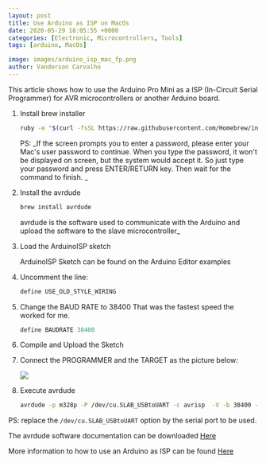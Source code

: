 ```yaml
---
layout: post
title: Use Arduino as ISP on MacOs
date: 2020-05-29 18:05:55 +0000
categories: [Electronic, Microcontrollers, Tools]
tags: [arduino, MacOs]

image: images/arduino_isp_mac_fp.png
author: Vanderson Carvalho
---
```


This article shows how to use the Arduino Pro Mini as a ISP (In-Circuit Serial Programmer) for AVR microcontrollers or another Arduino board.

1. Install brew installer

	```bash
	ruby -e "$(curl -fsSL https://raw.githubusercontent.com/Homebrew/install/master/install)" < /dev/null 2> /dev/null
	```
	
	PS: _If the screen prompts you to enter a password, please enter your Mac's user password to continue. When you type the password, it won't be displayed on screen, but the system would accept it. So just type your password and press ENTER/RETURN key. Then wait for the command to finish. _
	
2. Install the avrdude
	```bash
	brew install avrdude
	```
	
	avrdude is the software used to communicate with the Arduino and upload the software to the slave microcontroller_ 

3. Load the ArduinoISP sketch

	ArduinoISP Sketch can be found on the Arduino Editor examples

4. Uncomment the line:
 
	```c
	define USE_OLD_STYLE_WIRING

	```
5. Change the BAUD RATE to 38400
	That was the fastest speed the worked for me.
	
	```c
	define BAUDRATE 38400 
	```
6. Compile and Upload the Sketch

7. Connect the PROGRAMMER and the TARGET as the picture below:
 
	![](https://www.arduino.cc/en/uploads/Tutorial/Arduino_ISP_wires.jpg)
8. Execute avrdude

	```bash
	avrdude -p m328p -P /dev/cu.SLAB_USBtoUART -c avrisp  -V -b 38400 -U flash:w:TransistorTester.hex -U eeprom:w:TransistorTester.eep 
	```
PS: replace the ```/dev/cu.SLAB_USBtoUART``` option by the serial port to be used.

The avrdude software documentation can be downloaded [Here](http://download.savannah.gnu.org/releases/avrdude/)

More information to how to use an Arduino as ISP can be found [Here](https://www.arduino.cc/en/Tutorial/ArduinoISP)
